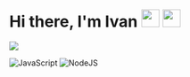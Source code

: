 <h1>
  Hi there, I'm Ivan
  <img src="https://github.com/blackcater/blackcater/raw/main/images/Hi.gif" height="32"/>
  <img src = "https://em-content.zobj.net/source/apple/354/flag-ukraine_1f1fa-1f1e6.png" height="32"/>
</h1>

![](https://github-profile-summary-cards.vercel.app/api/cards/profile-details?username=webfryingpan&theme=solarized_dark)

![JavaScript](https://img.shields.io/badge/javascript-%23323330.svg?style=for-the-badge&logo=javascript&logoColor=%23F7DF1E)
![NodeJS](https://img.shields.io/badge/node.js-6DA55F?style=for-the-badge&logo=node.js&logoColor=white)
